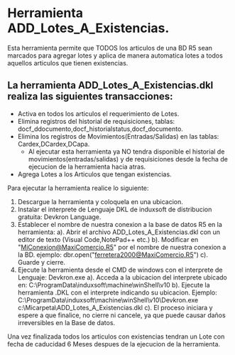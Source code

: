 # Herramienta ADD_Lotes_A_Existencias.
Esta herramienta permite que TODOS los articulos de una BD R5 sean marcados para agregar lotes y aplica de manera automatica lotes a todos aquellos articulos que tienen existencias.
## La herramienta ADD_Lotes_A_Existencias.dkl realiza las siguientes transacciones:

- Activa en todos los articulos el requerimiento de Lotes.
- Elimina registros del historial de requisiciones, tablas: docf_ddocumento,docf_historialstatus,docf_documento.
- Elimina los registros de Movimientos(Entradas/Salidas) en las tablas: Cardex,DCardex,DCapa.
  - Al ejecutar esta herramienta ya NO tendra disponible el historial de movimientos(entradas/salidas) y de requisiciones desde la  fecha de ejecucion de la herramienta hacia atras.
- Agrega Lotes a los Articulos que tengan existencias.

Para ejecutar la herramienta realice lo siguiente:
1. Descargue la herramienta y coloquela en una ubicacion.
2. Instalar el interprete de Lenguaje DKL de induxsoft de distribucion gratuita: Devkron Language.
3. Establecer el nombre de nuestra conexion a la base de datos R5 en la herramienta:
	a). Abrir el archivo ADD_Lotes_A_Existencias.dkl con un editor de texto (Visual Code,NotePad++ etc.)
	b). Modificar en "MiConexion@MaxiComercio.R5" por el nombre de nuestra conexion a la BD.
           	ejemplo: dbr.open("ferretera2000@MaxiComercio.R5") 
	c). Guarde y cierre.
4. Ejecute la herramienta desde el CMD de windows con el interprete de Lenguaje: Devkron.exe
	a). Acceda a la ubicacion del interprete ubicado en: C:\ProgramData\induxsoft\machine\winShell\v10
        b). Ejecute la herramienta .DKL con el interprete indicando su ubicacion.
		Ejemplo: C:\ProgramData\induxsoft\machine\winShell\v10\Devkron.exe c:\Micarpeta\ADD_Lotes_A_Existencias.dkl	
	c). El proceso iniciara y espere a que finalice, no cierre ni cancele, ya que puede causar daños irreversibles en la Base de datos.

Una vez finalizada todos los articulos con existencias tendran un Lote con fecha de caducidad 6 Meses despues de la ejecucion de la herramienta.





